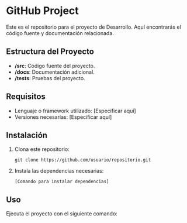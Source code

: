 # GitHub Project

Este es el repositorio para el proyecto de Desarrollo. Aquí encontrarás el código fuente y documentación relacionada.

## Estructura del Proyecto

- **/src**: Código fuente del proyecto.
- **/docs**: Documentación adicional.
- **/tests**: Pruebas del proyecto.

## Requisitos

- Lenguaje o framework utilizado: [Especificar aquí]
- Versiones necesarias: [Especificar aquí]

## Instalación

1. Clona este repositorio:
    ```
    git clone https://github.com/usuario/repositorio.git
    ```
2. Instala las dependencias necesarias:
    ```
    [Comando para instalar dependencias]
    ```

## Uso

Ejecuta el proyecto con el siguiente comando: